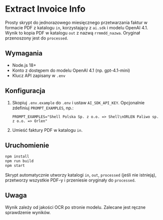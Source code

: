 # Extract Invoice Info

Prosty skrypt do jednorazowego miesięcznego przetwarzania faktur w formacie PDF z katalogu `in`, korzystający z `ai.sdk` i modelu OpenAI 4.1. Wynik to kopia PDF w katalogu `out` z nazwą `rrmmdd_nazwa`. Oryginał przenoszony jest do `processed`.

## Wymagania

- Node.js 18+
- Konto z dostępem do modelu OpenAI 4.1 (np. gpt-4.1-mini)
- Klucz API zapisany w `.env`

## Konfiguracja

1. Skopiuj `.env.example` do `.env` i ustaw `AI_SDK_API_KEY`. Opcjonalnie zdefiniuj `PROMPT_EXAMPLES`, np.:
   ```
   PROMPT_EXAMPLES="Shell Polska Sp. z o.o. => Shell\nORLEN Paliwo sp. z o.o. => Orlen"
   ```
2. Umieść faktury PDF w katalogu `in`.

## Uruchomienie

```bash
npm install
npm run build
npm start
```

Skrypt automatycznie utworzy katalogi `in`, `out`, `processed` (jeśli nie istnieją), przetworzy wszystkie PDF-y i przeniesie oryginały do `processed`.

## Uwaga

Wynik zależy od jakości OCR po stronie modelu. Zalecane jest ręczne sprawdzenie wyników.
